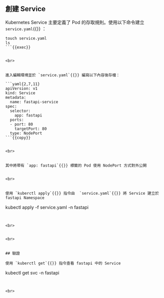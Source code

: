 

<br>


## 創建 Service

Kubernetes Service 主要定義了 Pod 的存取規則。使用以下命令建立 `service.yaml`{{}} ：

```plain
touch service.yaml
ls
```{{exec}}


<br>


進入編輯環境並於 `service.yaml`{{}} 編寫以下內容後存檔：

```yaml{2,7,11}
apiVersion: v1
kind: Service
metadata:
  name: fastapi-service
spec:
  selector:
    app: fastapi
  ports:
  - port: 80
    targetPort: 80
  type: NodePort
```{{copy}}


<br>


其中將帶有 `app: fastapi`{{}} 標籤的 Pod 使用 NodePort 方式對外公開


<br>


使用 `kuberctl apply`{{}} 指令由  `service.yaml`{{}} 將 Service 建立於 fastapi Namespace

```
kubectl apply -f service.yaml -n fastapi
```{{exec}}


<br>


<br>


## 驗證

使用 `kuberctl get`{{}} 指令查看 fastapi 中的 Service
```
kubectl get svc -n fastapi
```{{exec}}


<br>
